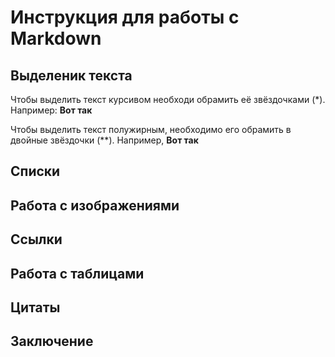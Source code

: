 # Инструкция для работы с Markdown

## Выделеник текста

Чтобы выделить текст курсивом необходи обрамить её звёздочками (*). Например: **Вот так**

Чтобы выделить текст полужирным, необходимо его обрамить в двойные звёздочки (**). Например, **Вот так**

## Списки

## Работа с изображениями

## Ссылки

## Работа с таблицами

## Цитаты

## Заключение